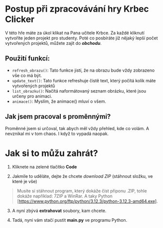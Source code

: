 # Postup při zpracovávání hry Krbec Clicker
V této hře máte za úkol klikat na Pana učitele Krbce.
Za každé kliknutí vytvoříte jeden projekt pro studenty.
Poté co posbíráte již nějaký lepší počet vytvořených projektů, můžete zajít do ***obchodu***.
## Použití funkcí:
- `refresh_obrazu()`: Tato funkce jistí, že na obrazu bude vždy zobrazeno vše co má být.
- `update_text()`: Tato funkce refreshuje čistě text, který počítá kolik máte vytvořených projektů 
- `list_obrazku()`: Načítá naformátovaný seznam obrázku, které jsou určeny pro animaci.
- `animace()`: Myslím, že animace() mluví o všem.

## Jak jsem pracoval s proměnnými?
Proměnné jsem si určoval, tak abych měl vždy přehled, kde co volám.
A nevznikal mi v tom chaos. I když to vypadá naopak.

# Jak si to můžu zahrát?

1.  Kliknete na zelené tlačítko **Code** 

2.  Jakmile to uděláte, dejte že chcete *download ZIP* (stáhnout složku, ve které je vše)
 > Musíte si stáhnout program, který dokáže číst připonu .ZIP, tohle dokáže například: 7ZIP a WinRar. A taky Python [https://www.python.org/ftp/python/3.12.3/python-3.12.3-amd64.exe].

3.  A nyní zbývá **extrahovat** soubory, kam chcete.

4. Tadá, nyni vám stačí pustit **main.py** ve programu Python.
